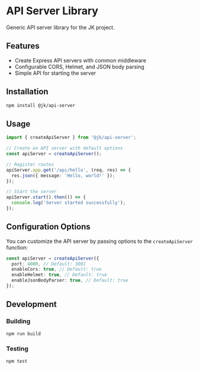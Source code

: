 # API Server Library

Generic API server library for the JK project.

## Features

- Create Express API servers with common middleware
- Configurable CORS, Helmet, and JSON body parsing
- Simple API for starting the server

## Installation

```bash
npm install @jk/api-server
```

## Usage

```typescript
import { createApiServer } from '@jk/api-server';

// Create an API server with default options
const apiServer = createApiServer();

// Register routes
apiServer.app.get('/api/hello', (req, res) => {
  res.json({ message: 'Hello, world!' });
});

// Start the server
apiServer.start().then(() => {
  console.log('Server started successfully');
});
```

## Configuration Options

You can customize the API server by passing options to the `createApiServer` function:

```typescript
const apiServer = createApiServer({
  port: 4000, // Default: 3001
  enableCors: true, // Default: true
  enableHelmet: true, // Default: true
  enableJsonBodyParser: true, // Default: true
});
```

## Development

### Building

```bash
npm run build
```

### Testing

```bash
npm test
```